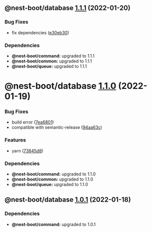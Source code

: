 ## @nest-boot/database [1.1.1](https://github.com/d4rkcr0w/nest-boot/compare/@nest-boot/database@1.1.0...@nest-boot/database@1.1.1) (2022-01-20)


### Bug Fixes

* fix dependencies ([e30eb30](https://github.com/d4rkcr0w/nest-boot/commit/e30eb305319d2b0100ea848872f99480b3b0d94e))





### Dependencies

* **@nest-boot/command:** upgraded to 1.1.1
* **@nest-boot/common:** upgraded to 1.1.1
* **@nest-boot/queue:** upgraded to 1.1.1

# @nest-boot/database [1.1.0](https://github.com/d4rkcr0w/nest-boot/compare/@nest-boot/database@1.0.1...@nest-boot/database@1.1.0) (2022-01-19)


### Bug Fixes

* build error ([7ea6801](https://github.com/d4rkcr0w/nest-boot/commit/7ea6801200bf4869d17461769335d8887388657c))
* compatible with semantic-release ([94aa63c](https://github.com/d4rkcr0w/nest-boot/commit/94aa63cd1f8f7c850a71180ac6cdc300234a78d1))


### Features

* yarn ([73845d8](https://github.com/d4rkcr0w/nest-boot/commit/73845d8f3b2038c1814faa86b6170bc9a05502aa))





### Dependencies

* **@nest-boot/command:** upgraded to 1.1.0
* **@nest-boot/common:** upgraded to 1.1.0
* **@nest-boot/queue:** upgraded to 1.1.0

## @nest-boot/database [1.0.1](https://github.com/d4rkcr0w/nest-boot/compare/@nest-boot/database@1.0.0...@nest-boot/database@1.0.1) (2022-01-18)





### Dependencies

* **@nest-boot/command:** upgraded to 1.0.1
